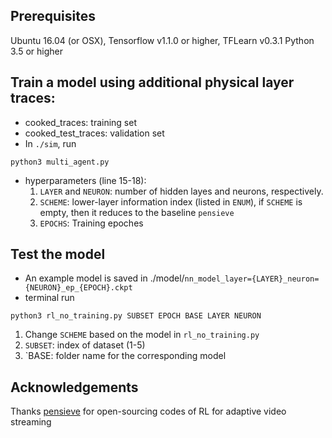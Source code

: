 ## Prerequisites
Ubuntu 16.04 (or OSX), Tensorflow v1.1.0 or higher, TFLearn v0.3.1 
Python 3.5 or higher



## Train a model using additional physical layer traces:
* cooked_traces: training set
* cooked_test_traces: validation set
* In `./sim`, run 
```
python3 multi_agent.py
```
  
* hyperparameters (line 15-18): 
  1. `LAYER` and `NEURON`: number of hidden layes and neurons, respectively.
  2. `SCHEME`: lower-layer information index (listed in `ENUM`), if `SCHEME` is empty, then it reduces to the baseline `pensieve`
  3. `EPOCHS`: Training epoches
  
## Test the model
* An example model is saved in ./model/`nn_model_layer={LAYER}_neuron={NEURON}_ep_{EPOCH}.ckpt`
* terminal run 
```
python3 rl_no_training.py SUBSET EPOCH BASE LAYER NEURON
```
  
  1. Change `SCHEME` based on the model in `rl_no_training.py`
  2. `SUBSET`: index of dataset (1-5)
  3. `BASE: folder name for the corresponding model 



## Acknowledgements

Thanks [pensieve](https://github.com/hongzimao/pensieve) for open-sourcing codes of RL for adaptive video streaming